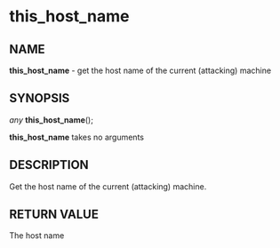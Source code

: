 # this_host_name

## NAME

**this_host_name** - get the host name of the current (attacking) machine

## SYNOPSIS

*any* **this_host_name**();

**this_host_name** takes no arguments

## DESCRIPTION

Get the host name of the current (attacking) machine.

## RETURN VALUE

The host name
